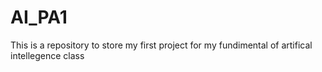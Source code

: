 # AI_PA1
This is a repository to store my first project for my fundimental of artifical intellegence class
